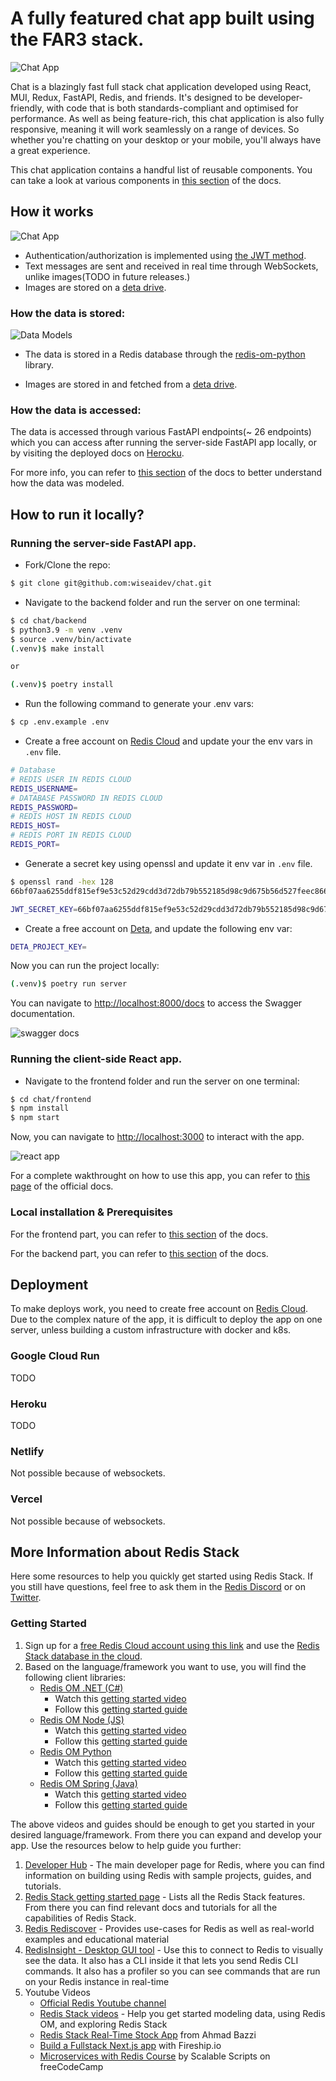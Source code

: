 # A fully featured chat app built using the FAR3 stack.

![Chat App](./docs/static/images/send-images.png "Chat App")

Chat is a blazingly fast full stack chat application developed using React, MUI, Redux, FastAPI, Redis, and friends. It's designed to be developer-friendly, with code that is both standards-compliant and optimised for performance. As well as being feature-rich, this chat application is also fully responsive, meaning it will work seamlessly on a range of devices. So whether you're chatting on your desktop or your mobile, you'll always have a great experience.

This chat application contains a handful list of reusable components. You can take a look at various components in [this section](https://chat-docs.wiseai.dev/folder-structure) of the docs.

## How it works

![Chat App](./docs/static/images/send-messages.png "Chat App")

- Authentication/authorization is implemented using [the JWT method](https://jwt.io/introduction).
- Text messages are sent and received in real time through WebSockets, unlike images(TODO in future releases.)
- Images are stored on a [deta drive](https://docs.deta.sh/docs/drive/about).

### How the data is stored:

![Data Models](./docs/static/images/tables.png "Data Models")

- The data is stored in a Redis database through the [redis-om-python](https://github.com/redis/redis-om-python) library. 

- Images are stored in and fetched from a [deta drive](https://docs.deta.sh/docs/drive/about).

### How the data is accessed:

The data is accessed through various FastAPI endpoints(~ 26 endpoints) which you can access after running the server-side FastAPI app locally, or by visiting the deployed docs on [Herocku](https://fastapi-herock.herokuapp.com/docs#/).

For more info, you can refer to [this section](https://chat-docs.wiseai.dev/data-models) of the docs to better understand how the data was modeled.

## How to run it locally?

### Running the server-side FastAPI app.

- Fork/Clone the repo:

```sh
$ git clone git@github.com:wiseaidev/chat.git
```

- Navigate to the backend folder and run the server on one terminal:

```sh
$ cd chat/backend
$ python3.9 -m venv .venv
$ source .venv/bin/activate
(.venv)$ make install

or

(.venv)$ poetry install
```

- Run the following command to generate your .env vars:

```sh
$ cp .env.example .env
```

- Create a free account on [Redis Cloud](https://redis.info/try-free-dev-to) and update your the env vars in `.env` file.

```sh
# Database
# REDIS USER IN REDIS CLOUD
REDIS_USERNAME=
# DATABASE PASSWORD IN REDIS CLOUD
REDIS_PASSWORD=
# REDIS HOST IN REDIS CLOUD
REDIS_HOST=
# REDIS PORT IN REDIS CLOUD
REDIS_PORT=
```

- Generate a secret key using openssl and update it env var in `.env` file.

```sh
$ openssl rand -hex 128
66bf07aa6255ddf815ef9e53c52d29cdd3d72db79b552185d98c9d675b56d527feec866669ecd9f5090ed4579e1d7e095a6369c3483386b8161fe7ad25034c8565fa37f644f43f0b3b6d5768c6b09a12a7dde29391490a3fc201b796d0a569d62e1b325dcb4989154f1e2e9acbc917f7795b8ae74d1a8fd7bd7f1876ea19f6c4
```

```sh
JWT_SECRET_KEY=66bf07aa6255ddf815ef9e53c52d29cdd3d72db79b552185d98c9d675b56d527feec866669ecd9f5090ed4579e1d7e095a6369c3483386b8161fe7ad25034c8565fa37f644f43f0b3b6d5768c6b09a12a7dde29391490a3fc201b796d0a569d62e1b325dcb4989154f1e2e9acbc917f7795b8ae74d1a8fd7bd7f1876ea19f6c4
```

- Create a free account on [Deta](https://www.deta.sh/), and update the following env var:

```sh
DETA_PROJECT_KEY=
```

Now you can run the project locally:

```sh
(.venv)$ poetry run server
```

You can navigate to [http://localhost:8000/docs](http://localhost:8000/docs) to access the Swagger documentation.

![swagger docs](./docs/static/images/swagger.png "swagger docs")

### Running the client-side React app.

- Navigate to the frontend folder and run the server on one terminal:

```sh
$ cd chat/frontend
$ npm install
$ npm start
```

Now, you can navigate to [http://localhost:3000](http://localhost:3000) to interact with the app.

![react app](./docs/static/images/signin.png "react app")

For a complete wakthrought on how to use this app, you can refer to [this page](https://chat-docs.wiseai.dev/demo) of the official docs.

### Local installation & Prerequisites

For the frontend part, you can refer to [this section](https://chat-docs.wiseai.dev/installation) of the docs.

For the backend part, you can refer to [this section](https://chat-docs.wiseai.dev/backend-installation) of the docs.

## Deployment

To make deploys work, you need to create free account on [Redis Cloud](https://redis.info/try-free-dev-to). Due to the complex nature of the app, it is difficult to deploy the app on one server, unless building a custom infrastructure with docker and k8s.

### Google Cloud Run

TODO

### Heroku

TODO

### Netlify

Not possible because of websockets.

### Vercel

Not possible because of websockets.

## More Information about Redis Stack

Here some resources to help you quickly get started using Redis Stack. If you still have questions, feel free to ask them in the [Redis Discord](https://discord.gg/redis) or on [Twitter](https://twitter.com/redisinc).

### Getting Started

1. Sign up for a [free Redis Cloud account using this link](https://redis.info/try-free-dev-to) and use the [Redis Stack database in the cloud](https://developer.redis.com/create/rediscloud).
1. Based on the language/framework you want to use, you will find the following client libraries:
    - [Redis OM .NET (C#)](https://github.com/redis/redis-om-dotnet)
        - Watch this [getting started video](https://www.youtube.com/watch?v=ZHPXKrJCYNA)
        - Follow this [getting started guide](https://redis.io/docs/stack/get-started/tutorials/stack-dotnet/)
    - [Redis OM Node (JS)](https://github.com/redis/redis-om-node)
        - Watch this [getting started video](https://www.youtube.com/watch?v=KUfufrwpBkM)
        - Follow this [getting started guide](https://redis.io/docs/stack/get-started/tutorials/stack-node/)
    - [Redis OM Python](https://github.com/redis/redis-om-python)
        - Watch this [getting started video](https://www.youtube.com/watch?v=PPT1FElAS84)
        - Follow this [getting started guide](https://redis.io/docs/stack/get-started/tutorials/stack-python/)
    - [Redis OM Spring (Java)](https://github.com/redis/redis-om-spring)
        - Watch this [getting started video](https://www.youtube.com/watch?v=YhQX8pHy3hk)
        - Follow this [getting started guide](https://redis.io/docs/stack/get-started/tutorials/stack-spring/)

The above videos and guides should be enough to get you started in your desired language/framework. From there you can expand and develop your app. Use the resources below to help guide you further:

1. [Developer Hub](https://redis.info/devhub) - The main developer page for Redis, where you can find information on building using Redis with sample projects, guides, and tutorials.
1. [Redis Stack getting started page](https://redis.io/docs/stack/) - Lists all the Redis Stack features. From there you can find relevant docs and tutorials for all the capabilities of Redis Stack.
1. [Redis Rediscover](https://redis.com/rediscover/) - Provides use-cases for Redis as well as real-world examples and educational material
1. [RedisInsight - Desktop GUI tool](https://redis.info/redisinsight) - Use this to connect to Redis to visually see the data. It also has a CLI inside it that lets you send Redis CLI commands. It also has a profiler so you can see commands that are run on your Redis instance in real-time
1. Youtube Videos
    - [Official Redis Youtube channel](https://redis.info/youtube)
    - [Redis Stack videos](https://www.youtube.com/watch?v=LaiQFZ5bXaM&list=PL83Wfqi-zYZFIQyTMUU6X7rPW2kVV-Ppb) - Help you get started modeling data, using Redis OM, and exploring Redis Stack
    - [Redis Stack Real-Time Stock App](https://www.youtube.com/watch?v=mUNFvyrsl8Q) from Ahmad Bazzi
    - [Build a Fullstack Next.js app](https://www.youtube.com/watch?v=DOIWQddRD5M) with Fireship.io
    - [Microservices with Redis Course](https://www.youtube.com/watch?v=Cy9fAvsXGZA) by Scalable Scripts on freeCodeCamp